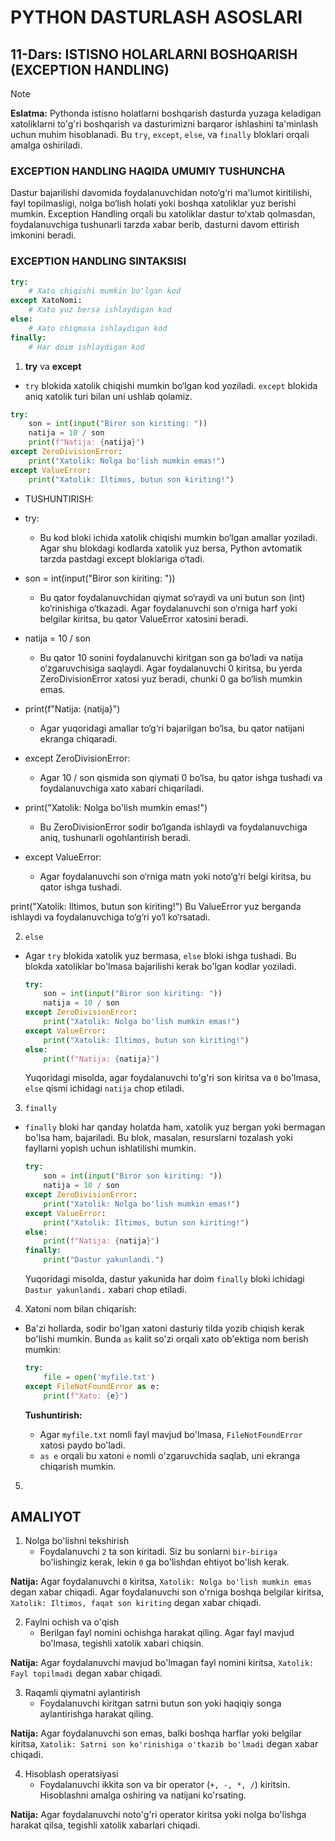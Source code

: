 # PYTHON DASTURLASH ASOSLARI

## 11-Dars: ISTISNO HOLARLARNI BOSHQARISH (EXCEPTION HANDLING)

> [!NOTE]
> **Eslatma:** Pythonda istisno holatlarni boshqarish dasturda yuzaga keladigan xatoliklarni to'g'ri boshqarish va dasturimizni barqaror ishlashini ta'minlash uchun muhim hisoblanadi. Bu `try`, `except`, `else`, va `finally` bloklari orqali amalga oshiriladi.

### EXCEPTION HANDLING HAQIDA UMUMIY TUSHUNCHA
Dastur bajarilishi davomida foydalanuvchidan noto‘g‘ri ma'lumot kiritilishi, fayl topilmasligi, nolga bo‘lish holati yoki boshqa xatoliklar yuz berishi mumkin. Exception Handling orqali bu xatoliklar dastur to‘xtab qolmasdan, foydalanuvchiga tushunarli tarzda xabar berib, dasturni davom ettirish imkonini beradi.

### EXCEPTION HANDLING SINTAKSISI

```python
try:
    # Xato chiqishi mumkin bo'lgan kod
except XatoNomi:
    # Xato yuz bersa ishlaydigan kod
else:
    # Xato chiqmasa ishlaydigan kod
finally:
    # Har doim ishlaydigan kod
```

1. **try** va **except**
- `try` blokida xatolik chiqishi mumkin bo‘lgan kod yoziladi. `except` blokida aniq xatolik turi bilan uni ushlab qolamiz.
    
```python
try:
    son = int(input("Biror son kiriting: "))
    natija = 10 / son
    print(f"Natija: {natija}")
except ZeroDivisionError:
    print("Xatolik: Nolga bo'lish mumkin emas!")
except ValueError:
    print("Xatolik: Iltimos, butun son kiriting!")
```

- TUSHUNTIRISH:

- try:
    - Bu kod bloki ichida xatolik chiqishi mumkin bo‘lgan amallar yoziladi. Agar shu blokdagi kodlarda xatolik yuz bersa, Python avtomatik tarzda pastdagi except bloklariga o‘tadi.

- son = int(input("Biror son kiriting: "))
    - Bu qator foydalanuvchidan qiymat so‘raydi va uni butun son (int) ko‘rinishiga o‘tkazadi.
    Agar foydalanuvchi son o‘rniga harf yoki belgilar kiritsa, bu qator ValueError xatosini beradi.

- natija = 10 / son
    - Bu qator 10 sonini foydalanuvchi kiritgan son ga bo‘ladi va natija o‘zgaruvchisiga saqlaydi.
    Agar foydalanuvchi 0 kiritsa, bu yerda ZeroDivisionError xatosi yuz beradi, chunki 0 ga bo‘lish mumkin emas.

- print(f"Natija: {natija}")
    - Agar yuqoridagi amallar to‘g‘ri bajarilgan bo‘lsa, bu qator natijani ekranga chiqaradi.

- except ZeroDivisionError:
    - Agar 10 / son qismida son qiymati 0 bo‘lsa, bu qator ishga tushadi va foydalanuvchiga xato xabari chiqariladi.

- print("Xatolik: Nolga bo'lish mumkin emas!")
    - Bu ZeroDivisionError sodir bo‘lganda ishlaydi va foydalanuvchiga aniq, tushunarli ogohlantirish beradi.

- except ValueError:
    - Agar foydalanuvchi son o‘rniga matn yoki noto‘g‘ri belgi kiritsa, bu qator ishga tushadi.

print("Xatolik: Iltimos, butun son kiriting!")
Bu ValueError yuz berganda ishlaydi va foydalanuvchiga to‘g‘ri yo‘l ko‘rsatadi.


2. `else`
- Agar `try` blokida xatolik yuz bermasa, `else` bloki ishga tushadi. Bu blokda xatoliklar bo'lmasa bajarilishi kerak bo'lgan kodlar yoziladi.
    ```python
    try:
        son = int(input("Biror son kiriting: "))
        natija = 10 / son
    except ZeroDivisionError:
        print("Xatolik: Nolga bo'lish mumkin emas!")
    except ValueError:
        print("Xatolik: Iltimos, butun son kiriting!")
    else:
        print(f"Natija: {natija}")
    ```
    Yuqoridagi misolda, agar foydalanuvchi to'g'ri son kiritsa va `0` bo'lmasa, `else` qismi ichidagi `natija` chop etiladi.
3. `finally`
- `finally` bloki har qanday holatda ham, xatolik yuz bergan yoki bermagan bo'lsa ham, bajariladi. Bu blok, masalan, resurslarni tozalash yoki fayllarni yopish uchun ishlatilishi mumkin.
    ```python
    try:
        son = int(input("Biror son kiriting: "))
        natija = 10 / son
    except ZeroDivisionError:
        print("Xatolik: Nolga bo'lish mumkin emas!")
    except ValueError:
        print("Xatolik: Iltimos, butun son kiriting!")
    else:
        print(f"Natija: {natija}")
    finally:
        print("Dastur yakunlandi.")
    ```
    Yuqoridagi misolda, dastur yakunida har doim `finally` bloki ichidagi `Dastur yakunlandi.` xabari chop etiladi.

4. Xatoni nom bilan chiqarish:
- Ba'zi hollarda, sodir bo'lgan xatoni dasturiy tilda yozib chiqish kerak bo'lishi mumkin. Bunda `as` kalit so'zi orqali xato ob'ektiga nom berish mumkin:

    ```py
    try:
        file = open('myfile.txt')
    except FileNotFoundError as e:
        print(f"Xato: {e}")
    ```
    **Tushuntirish:**
    - Agar `myfile.txt` nomli fayl mavjud bo'lmasa, `FileNotFoundError` xatosi paydo bo'ladi.
    - `as e` orqali bu xatoni `e` nomli o'zgaruvchida saqlab, uni ekranga chiqarish mumkin.

5. 

## AMALIYOT
1. Nolga bo'lishni tekshirish
    - Foydalanuvchi `2` ta son kiritadi. Siz bu sonlarni `bir-biriga` bo'lishingiz kerak, lekin `0` ga bo'lishdan ehtiyot bo'lish kerak.

**Natija:** Agar foydalanuvchi `0` kiritsa, `Xatolik: Nolga bo'lish mumkin emas` degan xabar chiqadi. Agar foydalanuvchi son o'rniga boshqa belgilar kiritsa, `Xatolik: Iltimos, faqat son kiriting` degan xabar chiqadi.

2. Faylni ochish va o'qish
    - Berilgan fayl nomini ochishga harakat qiling. Agar fayl mavjud bo'lmasa, tegishli xatolik xabari chiqsin.

**Natija:** Agar foydalanuvchi mavjud bo'lmagan fayl nomini kiritsa, `Xatolik: Fayl topilmadi` degan xabar chiqadi.

3. Raqamli qiymatni aylantirish
    - Foydalanuvchi kiritgan satrni butun son yoki haqiqiy songa aylantirishga harakat qiling.

**Natija:** Agar foydalanuvchi son emas, balki boshqa harflar yoki belgilar kiritsa, `Xatolik: Satrni son ko'rinishiga o'tkazib bo'lmadi` degan xabar chiqadi.

4. Hisoblash operatsiyasi
    - Foydalanuvchi ikkita son va bir operator (`+, -, *, /`) kiritsin. Hisoblashni amalga oshiring va natijani ko'rsating.

**Natija:** Agar foydalanuvchi noto'g'ri operator kiritsa yoki nolga bo'lishga harakat qilsa, tegishli xatolik xabarlari chiqadi.